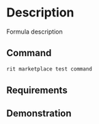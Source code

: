 # Description

Formula description

## Command

```bash
rit marketplace test command
```

## Requirements

## Demonstration

